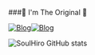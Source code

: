 ###💎 I'm The Original 💎

[![Blog](https://img.shields.io/badge/Instagram-E4405F?style=for-the-badge&logo=instagram&logoColor=white)](https://www.instagram.com/victormts.oficial)[![Blog](https://img.shields.io/badge/Discord-7289DA?style=for-the-badge&logo=discord&logoColor=white)](Instagramhttps://discord.gg/TTAaaU7hwr)

![SoulHiro GitHub stats](https://github-readme-stats.vercel.app/api?username=anuraghazra&show_icons=true&theme=radical)
